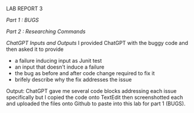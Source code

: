 LAB REPORT 3

*Part 1 : BUGS*



*Part 2 : Researching Commands*


*ChatGPT Inputs and Outputs* 
I provided ChatGPT with the buggy code and then asked it to provide 
- a failure inducing input as Junit test
- an input that doesn't induce a failure
- the bug as before and after code change required to fix it
- brifely describe why the fix addresses the issue

Output: ChatGPT gave me several code blocks addressing each issue
specifically but I copied the code onto TextEdit then screenshotted
each and uploaded the files onto Github to paste into this lab
for part 1 (BUGS).

